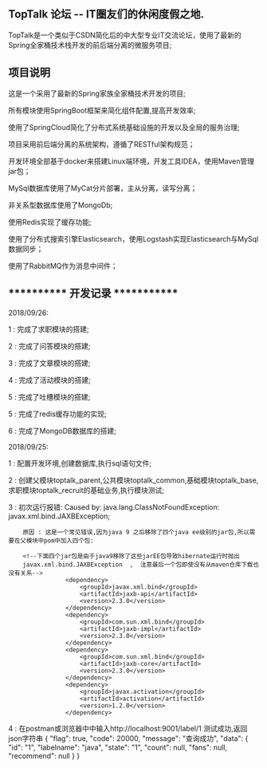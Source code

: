 
## TopTalk 论坛 -- IT圈友们的休闲度假之地. 

TopTalk是一个类似于CSDN简化后的中大型专业IT交流论坛，使用了最新的Spring全家桶技术栈开发的前后端分离的微服务项目;
   
##  项目说明

这是一个采用了最新的Spring家族全家桶技术开发的项目;

所有模块使用SpringBoot框架来简化组件配置,提高开发效率;

使用了SpringCloud简化了分布式系统基础设施的开发以及全局的服务治理;

项目采用前后端分离的系统架构，遵循了RESTful架构规范；    
                      
开发环境全部基于docker来搭建Linux端环境，开发工具IDEA，使用Maven管理jar包；

MySql数据库使用了MyCat分片部署，主从分离，读写分离；

非关系型数据库使用了MongoDb;

使用Redis实现了缓存功能;

使用了分布式搜索引擎Elasticsearch，使用Logstash实现Elasticsearch与MySql数据同步；

使用了RabbitMQ作为消息中间件；


## ********** 开发记录 ***********

2018/09/26:

1 : 完成了求职模块的搭建;

2 : 完成了问答模块的搭建;

3 : 完成了文章模块的搭建;

4 : 完成了活动模块的搭建;

5 : 完成了吐槽模块的搭建;

5 : 完成了redis缓存功能的实现;

6 : 完成了MongoDB数据库的搭建;

2018/09/25:

1 : 配置开发环境,创建数据库,执行sql语句文件;

2 : 创建父模块toptalk_parent,公共模块toptalk_common,基础模块toptalk_base,求职模块toptalk_recruit的基础业务,执行模块测试;

3 : 初次运行报错:
        Caused by: java.lang.ClassNotFoundException: javax.xml.bind.JAXBException;
        
        原因 : 这是一个常见错误,因为java 9 之后移除了四个java ee级别的jar包,所以需要在父模块中pom中加入四个包:
        
        <!--下面四个jar包是由于java9移除了这些jarEE包导致hibernate运行时抛出
        javax.xml.bind.JAXBException  ,  注意最后一个包即使没有从maven仓库下载也没有关系-->
                    <dependency>
                        <groupId>javax.xml.bind</groupId>
                        <artifactId>jaxb-api</artifactId>
                        <version>2.3.0</version>
                    </dependency>
                    <dependency>
                        <groupId>com.sun.xml.bind</groupId>
                        <artifactId>jaxb-impl</artifactId>
                        <version>2.3.0</version>
                    </dependency>
                    <dependency>
                        <groupId>com.sun.xml.bind</groupId>
                        <artifactId>jaxb-core</artifactId>
                        <version>2.3.0</version>
                    </dependency>
                    <dependency>
                        <groupId>javax.activation</groupId>
                        <artifactId>activation</artifactId>
                        <version>1.2.0</version>
                    </dependency>
                    
4 : 在postman或浏览器中中输入http://localhost:9001/label/1   测试成功,返回json字符串
            {
                "flag": true,
                "code": 20000,
                "message": "查询成功",
                "data": {
                    "id": "1",
                    "labelname": "java",
                    "state": "1",
                    "count": null,
                    "fans": null,
                    "recommend": null
                }
            }